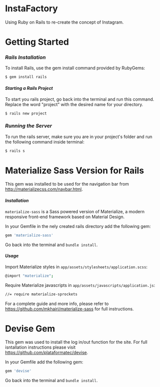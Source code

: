 # **InstaFactory**


Using Ruby on Rails to re-create the concept of Instagram.

# Getting Started

### *Rails Installation*

To install Rails, use the gem install command provided by RubyGems:

```sh
$ gem install rails
```

#### *Starting a Rails Project*

To start you rails project, go back into the terminal and run this command. Replace the word "project" with the desired name for your directory.

```sh
$ rails new project
```

### *Running the Server*

To run the rails server, make sure you are in your project's folder and run the following command inside terminal:

```sh
$ rails s
```

# Materialize Sass Version for Rails
This gem was installed to be used for the navigation bar from http://materializecss.com/navbar.html.

#### *Installation*

``materialize-sass`` is a Sass powered version of Materialize, a modern responsive front-end framework based on Material Design.

In your Gemfile in the nely created rails directory add the following gem:

```sh
gem 'materialize-sass'
```

Go back into the terminal and ``
bundle install
``.

#### *Usage*

Import Materialize styles in ``app/assets/stylesheets/application.scss``:

```sh
@import "materialize";
```

Require Materialize javascripts in ``app/assets/javascripts/application.js``:
```sh
//= require materialize-sprockets
```

For a complete guide and more info, please refer to https://github.com/mkhairi/materialize-sass for full instructions.

# Devise Gem

This gem was used to install the log in/out function for the site. For full isntallation instructions please visit https://github.com/plataformatec/devise.

In your Gemfile add the following gem:
```sh
gem 'devise'
```

Go back into the terminal and ``
bundle install
``.
